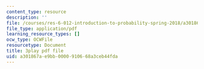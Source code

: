 ```yaml
---
content_type: resource
description: ''
file: /courses/res-6-012-introduction-to-probability-spring-2018/a301867ae9bb0000910668a3ceb44fda_yqdcK6-9kv8.pdf
file_type: application/pdf
learning_resource_types: []
ocw_type: OCWFile
resourcetype: Document
title: 3play pdf file
uid: a301867a-e9bb-0000-9106-68a3ceb44fda
---
```

